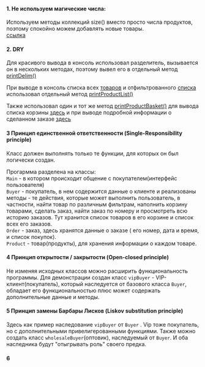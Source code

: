   #### 1.   Не используем магические числа:
   
   Используем методы коллекций size() вместо просто числа продуктов, поэтому спокойно можем добавлять новые товары.          
   [ссылка](https://github.com/xelarog/JavaHomework-DesignPatterns-SOLID/blob/dbc5ed7622c3fcc33cf659289af0a56120c8fdec/Magazine/src/main/java/Main.java#L256)
  
  #### 2.   DRY
  Для красивого вывода в консоль использовал разделитель, вызывается он в нескольких методах,
  поэтому вывел его в отдельный метод [printDelim()](https://github.com/xelarog/JavaHomework-DesignPatterns-SOLID/blob/dbc5ed7622c3fcc33cf659289af0a56120c8fdec/Magazine/src/main/java/Main.java#L267)
  
  При выводе в консоль списка всех [товаров](https://github.com/xelarog/JavaHomework-DesignPatterns-SOLID/blob/dbc5ed7622c3fcc33cf659289af0a56120c8fdec/Magazine/src/main/java/Main.java#L27) и отфильтрованного [списка](https://github.com/xelarog/JavaHomework-DesignPatterns-SOLID/blob/dbc5ed7622c3fcc33cf659289af0a56120c8fdec/Magazine/src/main/java/Main.java#L104) использовал отдельный метод
  [printProductList()](https://github.com/xelarog/JavaHomework-DesignPatterns-SOLID/blob/dbc5ed7622c3fcc33cf659289af0a56120c8fdec/Magazine/src/main/java/Main.java#L246) 
  
  Также использовал один и тот же метод  [printProductBasket()](https://github.com/xelarog/JavaHomework-DesignPatterns-SOLID/blob/dbc5ed7622c3fcc33cf659289af0a56120c8fdec/Magazine/src/main/java/Main.java#L196) 
  для вывода списка корзины [здесь](https://github.com/xelarog/JavaHomework-DesignPatterns-SOLID/blob/dbc5ed7622c3fcc33cf659289af0a56120c8fdec/Magazine/src/main/java/Main.java#L136)
  и при выводе подробной информации о сделанном заказе [здесь](https://github.com/xelarog/JavaHomework-DesignPatterns-SOLID/blob/dbc5ed7622c3fcc33cf659289af0a56120c8fdec/Magazine/src/main/java/Main.java#L166)
  
  #### 3  Принцип единственной ответственности (Single-Responsibility principle)
  
  Класс должен выполнять только те функции, для которых он был логически создан.
  
  Прогармма разделена на классы:       
  ```Main``` - в котором происходит общение с покупателем(интерфейс пользователя)       
  ```Buyer``` - покупатель, в нем содержится данные о клиенте и реализованы методы - те действия, которые может выполнить пользователь,
  в частности, найти товар по различным фильтрам, наполнить корзину товарами, сделать заказ, найти заказ по номеру и просмотреть всю историю заказов.
  Тут хранится список товаров в его корзине и список всех его заказов.      
  ```Order```  -  заказ, здесь хранятся данные о заказе ( его номер, дата и время, и список покупок).        
  ```Product``` - товар(продукты), для хранения информации о каждом товаре.
  
  #### 4 Принцип открытости / закрытости (Open-closed principle)      
  Не изменяя исходных классов можно расширить функциональность программы. Для демонстрации 
  создан класс ```vipBuyer``` - VIP-клиент(покупатель), который наследуется от базового класса ```Buyer```, обладает его функциональностью плюс может содержать дополнительные данные и методы.
  
  
  #### 5  Принцип замены Барбары Лисков (Liskov substitution principle)
  
  Здесь как пример наследование ```vipBuyer``` от  ```Buyer``` . Vip тоже покупатель, но с дополнительными привелигерованными функциями. Также можно создать класс ```wholesaleBuyer```(оптовик), наследуемый от ```Buyer```. И оба наследника будут "отыгрывать роль" своего предка. 
  
  ####  6  
  
  
  
  
  
  
  
  
  
